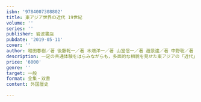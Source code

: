 ```yaml
---
isbn: '9784007308802'
title: 東アジア世界の近代 19世紀
volume: ''
series: ''
publisher: 岩波書店
pubdate: '2019-05-11'
cover: ''
author: 和田春樹／著 後藤乾一／著 木畑洋一／著 山室信一／著 趙景達／著 中野聡／著 川島真／著
description: 一定の共通体験をはらみながらも，多面的な相貌を見せた東アジアの「近代」．その始まりを提示する．
price: '6000'
genre: ''
target: 一般
format: 全集・双書
content: 外国歴史

---
```

